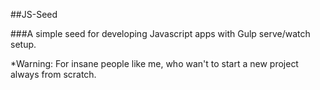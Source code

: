 ##JS-Seed

###A simple seed for developing Javascript apps with Gulp serve/watch setup. 

*Warning: For insane people like me, who wan't to start a new project always from scratch.
